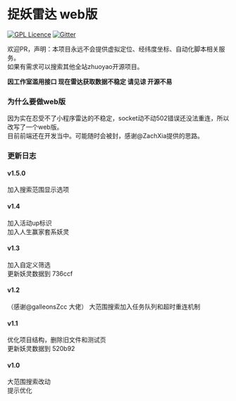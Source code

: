 # 捉妖雷达 web版

[![GPL Licence](https://badges.frapsoft.com/os/gpl/gpl.svg?v=103)](https://opensource.org/licenses/GPL-3.0/)  [![Gitter](https://badges.gitter.im/zhuoyao_radar/community.svg)](https://gitter.im/zhuoyao_radar/community?utm_source=badge&utm_medium=badge&utm_campaign=pr-badge)

欢迎PR，声明：本项目永远不会提供虚拟定位、经纬度坐标、自动化脚本相关服务。   
如果有需求可以搜索其他全站zhuoyao开源项目。 

**因工作室滥用接口 现在雷达获取数据不稳定 请见谅 开源不易**

### 为什么要做web版

因为实在忍受不了小程序雷达的不稳定，socket动不动502错误还没法重连，所以改写了一个web版。    
目前前端还在开发当中。可能随时会被封，感谢@ZachXia提供的思路。   


### 更新日志

#### v1.5.0   
加入搜索范围显示选项   

#### v1.4   
加入活动up标识    
加入人生赢家套系妖灵  

#### v1.3 
加入自定义筛选   
更新妖灵数据到 736ccf     

#### v1.2
（感谢@galleonsZcc 大佬）
大范围搜索加入任务队列和超时重连机制  

#### v1.1   
优化项目结构，删除旧文件和测试页    
更新妖灵数据到 520b92   

#### v1.0      
大范围搜索改动    
提示优化      


